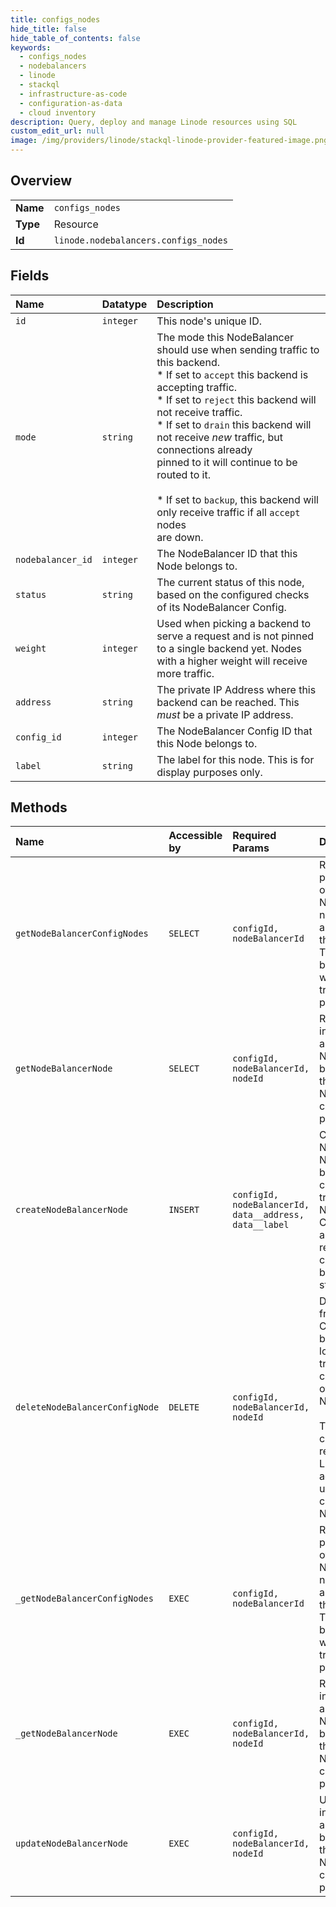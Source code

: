 ```yaml
---
title: configs_nodes
hide_title: false
hide_table_of_contents: false
keywords:
  - configs_nodes
  - nodebalancers
  - linode    
  - stackql
  - infrastructure-as-code
  - configuration-as-data
  - cloud inventory
description: Query, deploy and manage Linode resources using SQL
custom_edit_url: null
image: /img/providers/linode/stackql-linode-provider-featured-image.png
---
```

  
    

## Overview
<table><tbody>
<tr><td><b>Name</b></td><td><code>configs_nodes</code></td></tr>
<tr><td><b>Type</b></td><td>Resource</td></tr>
<tr><td><b>Id</b></td><td><code>linode.nodebalancers.configs_nodes</code></td></tr>
</tbody></table>

## Fields
| Name | Datatype | Description |
|:-----|:---------|:------------|
| `id` | `integer` | This node's unique ID. |
| `mode` | `string` | The mode this NodeBalancer should use when sending traffic to this backend.<br />* If set to `accept` this backend is accepting traffic.<br />* If set to `reject` this backend will not receive traffic.<br />* If set to `drain` this backend will not receive _new_ traffic, but connections already<br />  pinned to it will continue to be routed to it.<br /><br />* If set to `backup`, this backend will only receive traffic if all `accept` nodes<br />  are down.<br /> |
| `nodebalancer_id` | `integer` | The NodeBalancer ID that this Node belongs to.<br /> |
| `status` | `string` | The current status of this node, based on the configured checks of its NodeBalancer Config.<br /> |
| `weight` | `integer` | Used when picking a backend to serve a request and is not pinned to a single backend yet.  Nodes with a higher weight will receive more traffic.<br /> |
| `address` | `string` | The private IP Address where this backend can be reached. This _must_ be a private IP address.<br /> |
| `config_id` | `integer` | The NodeBalancer Config ID that this Node belongs to.<br /> |
| `label` | `string` | The label for this node.  This is for display purposes only.<br /> |
## Methods
| Name | Accessible by | Required Params | Description |
|:-----|:--------------|:----------------|:------------|
| `getNodeBalancerConfigNodes` | `SELECT` | `configId, nodeBalancerId` | Returns a paginated list of NodeBalancer nodes associated with this Config. These are the backends that will be sent traffic for this port.<br /> |
| `getNodeBalancerNode` | `SELECT` | `configId, nodeBalancerId, nodeId` | Returns information about a single Node, a backend for this NodeBalancer's configured port.<br /> |
| `createNodeBalancerNode` | `INSERT` | `configId, nodeBalancerId, data__address, data__label` | Creates a NodeBalancer Node, a backend that can accept traffic for this NodeBalancer Config. Nodes are routed requests on the configured port based on their status.<br /> |
| `deleteNodeBalancerConfigNode` | `DELETE` | `configId, nodeBalancerId, nodeId` | Deletes a Node from this Config. This backend will no longer receive traffic for the configured port of this NodeBalancer.<br /><br />This does not change or remove the Linode whose address was used in the creation of this Node.<br /> |
| `_getNodeBalancerConfigNodes` | `EXEC` | `configId, nodeBalancerId` | Returns a paginated list of NodeBalancer nodes associated with this Config. These are the backends that will be sent traffic for this port.<br /> |
| `_getNodeBalancerNode` | `EXEC` | `configId, nodeBalancerId, nodeId` | Returns information about a single Node, a backend for this NodeBalancer's configured port.<br /> |
| `updateNodeBalancerNode` | `EXEC` | `configId, nodeBalancerId, nodeId` | Updates information about a Node, a backend for this NodeBalancer's configured port.<br /> |
